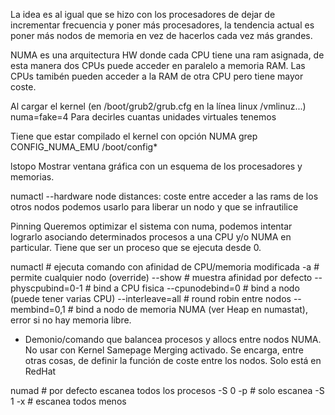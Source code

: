 La idea es al igual que se hizo con los procesadores de dejar de incrementar frecuencia y poner más procesadores, la tendencia actual es poner más nodos de memoria en vez de hacerlos cada vez más grandes.

NUMA es una arquitectura HW donde cada CPU tiene una ram asignada, de esta manera dos CPUs puede acceder en paralelo a memoria RAM.
Las CPUs tamibén pueden acceder a la RAM de otra CPU pero tiene mayor coste.


Al cargar el kernel (en /boot/grub2/grub.cfg en la línea linux   /vmlinuz...)
numa=fake=4
Para decirles cuantas unidades virtuales tenemos

Tiene que estar compilado el kernel con opción NUMA
grep CONFIG_NUMA_EMU /boot/config*


lstopo
  Mostrar ventana gráfica con un esquema de los procesadores y memorias.


numactl --hardware
  node distances: coste entre acceder a las rams de los otros nodos
                  podemos usarlo para liberar un nodo y que se infrautilice

Pinning
Queremos optimizar el sistema con numa, podemos intentar lograrlo asociando determinados procesos a una CPU y/o NUMA en particular.
Tiene que ser un proceso que se ejecuta desde 0.

numactl <CMD>   # ejecuta comando con afinidad de CPU/memoria modificada
 -a                # permite cualquier nodo (override)
 --show            # muestra afinidad por defecto
 --physcpubind=0-1 # bind a CPU fisica
 --cpunodebind=0   # bind a nodo (puede tener varias CPU)
 --interleave=all  # round robin entre nodos
 --membind=0,1     # bind a nodo de memoria NUMA (ver Heap en numastat), error si no hay memoria libre.



- Demonio/comando que balancea procesos y allocs entre nodos NUMA. 
  No usar con Kernel Samepage Merging activado.
  Se encarga, entre otras cosas, de definir la función de coste entre los nodos.
  Solo está en RedHat

numad           # por defecto escanea todos los procesos
 -S 0 -p <PID>          # solo escanea <PID>
 -S 1 -x <PID>          # escanea todos menos <PID>

